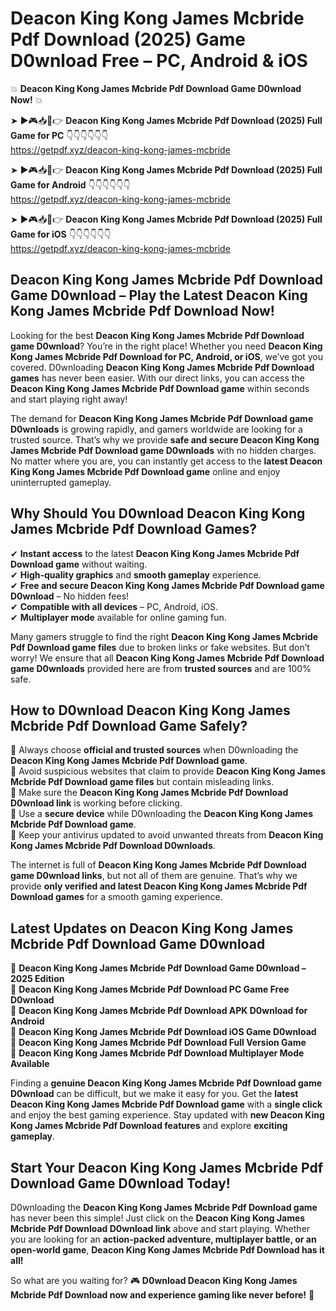 # Deacon King Kong James Mcbride Pdf Download (2025) Game D0wnload Free – PC, Android & iOS

💥 **Deacon King Kong James Mcbride Pdf Download Game D0wnload Now!** 💥  

➤ ►🎮📥📱👉 **Deacon King Kong James Mcbride Pdf Download (2025) Full Game for PC** 👇👇👇👇👇👇  
https://getpdf.xyz/deacon-king-kong-james-mcbride  

➤ ►🎮📥📱👉 **Deacon King Kong James Mcbride Pdf Download (2025) Full Game for Android** 👇👇👇👇👇👇  
https://getpdf.xyz/deacon-king-kong-james-mcbride  

➤ ►🎮📥📱👉 **Deacon King Kong James Mcbride Pdf Download (2025) Full Game for iOS** 👇👇👇👇👇👇  
https://getpdf.xyz/deacon-king-kong-james-mcbride  

## Deacon King Kong James Mcbride Pdf Download Game D0wnload – Play the Latest Deacon King Kong James Mcbride Pdf Download Now!

Looking for the best **Deacon King Kong James Mcbride Pdf Download game D0wnload**? You’re in the right place! Whether you need **Deacon King Kong James Mcbride Pdf Download for PC, Android, or iOS**, we’ve got you covered. D0wnloading **Deacon King Kong James Mcbride Pdf Download games** has never been easier. With our direct links, you can access the **Deacon King Kong James Mcbride Pdf Download game** within seconds and start playing right away!  

The demand for **Deacon King Kong James Mcbride Pdf Download game D0wnloads** is growing rapidly, and gamers worldwide are looking for a trusted source. That’s why we provide **safe and secure Deacon King Kong James Mcbride Pdf Download game D0wnloads** with no hidden charges. No matter where you are, you can instantly get access to the **latest Deacon King Kong James Mcbride Pdf Download game** online and enjoy uninterrupted gameplay.  

## **Why Should You D0wnload Deacon King Kong James Mcbride Pdf Download Games?**  

✔ **Instant access** to the latest **Deacon King Kong James Mcbride Pdf Download game** without waiting.  
✔ **High-quality graphics** and **smooth gameplay** experience.  
✔ **Free and secure Deacon King Kong James Mcbride Pdf Download game D0wnload** – No hidden fees!  
✔ **Compatible with all devices** – PC, Android, iOS.  
✔ **Multiplayer mode** available for online gaming fun.  

Many gamers struggle to find the right **Deacon King Kong James Mcbride Pdf Download game files** due to broken links or fake websites. But don’t worry! We ensure that all **Deacon King Kong James Mcbride Pdf Download game D0wnloads** provided here are from **trusted sources** and are 100% safe.  

## **How to D0wnload Deacon King Kong James Mcbride Pdf Download Game Safely?**  

📌 Always choose **official and trusted sources** when D0wnloading the **Deacon King Kong James Mcbride Pdf Download game**.  
📌 Avoid suspicious websites that claim to provide **Deacon King Kong James Mcbride Pdf Download game files** but contain misleading links.  
📌 Make sure the **Deacon King Kong James Mcbride Pdf Download D0wnload link** is working before clicking.  
📌 Use a **secure device** while D0wnloading the **Deacon King Kong James Mcbride Pdf Download game**.  
📌 Keep your antivirus updated to avoid unwanted threats from **Deacon King Kong James Mcbride Pdf Download D0wnloads**.  

The internet is full of **Deacon King Kong James Mcbride Pdf Download game D0wnload links**, but not all of them are genuine. That’s why we provide **only verified and latest Deacon King Kong James Mcbride Pdf Download games** for a smooth gaming experience.  

## **Latest Updates on Deacon King Kong James Mcbride Pdf Download Game D0wnload**  

🔹 **Deacon King Kong James Mcbride Pdf Download Game D0wnload – 2025 Edition**  
🔹 **Deacon King Kong James Mcbride Pdf Download PC Game Free D0wnload**  
🔹 **Deacon King Kong James Mcbride Pdf Download APK D0wnload for Android**  
🔹 **Deacon King Kong James Mcbride Pdf Download iOS Game D0wnload**  
🔹 **Deacon King Kong James Mcbride Pdf Download Full Version Game**  
🔹 **Deacon King Kong James Mcbride Pdf Download Multiplayer Mode Available**  

Finding a **genuine Deacon King Kong James Mcbride Pdf Download game D0wnload** can be difficult, but we make it easy for you. Get the **latest Deacon King Kong James Mcbride Pdf Download game** with a **single click** and enjoy the best gaming experience. Stay updated with **new Deacon King Kong James Mcbride Pdf Download features** and explore **exciting gameplay**.  

## **Start Your Deacon King Kong James Mcbride Pdf Download Game D0wnload Today!**  

D0wnloading the **Deacon King Kong James Mcbride Pdf Download game** has never been this simple! Just click on the **Deacon King Kong James Mcbride Pdf Download D0wnload link** above and start playing. Whether you are looking for an **action-packed adventure, multiplayer battle, or an open-world game**, **Deacon King Kong James Mcbride Pdf Download has it all!**  

So what are you waiting for? 🎮 **D0wnload Deacon King Kong James Mcbride Pdf Download now and experience gaming like never before!** 🚀  